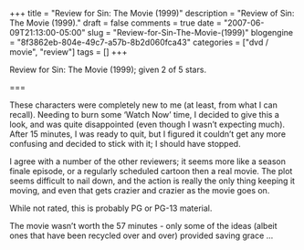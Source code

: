 +++
title = "Review for Sin: The Movie (1999)"
description = "Review of Sin: The Movie (1999)."
draft = false
comments = true
date = "2007-06-09T21:13:00-05:00"
slug = "Review-for-Sin-The-Movie-(1999)"
blogengine = "8f3862eb-804e-49c7-a57b-8b2d060fca43"
categories = ["dvd / movie", "review"]
tags = []
+++

<p>
Review for Sin: The Movie (1999); given 2 of 5 stars.
</p>
<p>
===
</p>
<p>
These characters were completely new to me (at least, from what I can
recall). Needing to burn some &lsquo;Watch Now&rsquo; time, I decided to give this
a look, and was quite disappointed (even though I wasn&rsquo;t expecting
much). After 15 minutes, I was ready to quit, but I figured it couldn&rsquo;t
get any more confusing and decided to stick with it; I should have
stopped.
</p>
<p>
I agree with a number of the other reviewers; it seems more like a
season finale episode, or a regularly scheduled cartoon then a real
movie. The plot seems difficult to nail down, and the action is really
the only thing keeping it moving, and even that gets crazier and
crazier as the movie goes on.
</p>
<p>
While not rated, this is probably PG or PG-13 material.
</p>
The movie wasn&rsquo;t worth the 57 minutes - only some of the ideas
(albeit ones that have been recycled over and over) provided saving
grace &hellip;

